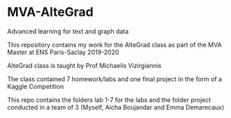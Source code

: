 # MVA-AlteGrad
Advanced learning for text and graph data

This repository contains my work for the AlteGrad class as part of the MVA Master at ENS Paris-Saclay 2019-2020

AlteGrad class is taught by Prof Michaelis Vizirgiannis 

The class contained 7 homework/labs and one final project in the form of a Kaggle Competition 

This repo contains the folders lab 1-7 for the labs and the folder project conducted in a team of 3 (Myself, Aicha Boujandar and Emma Demarecaux)
